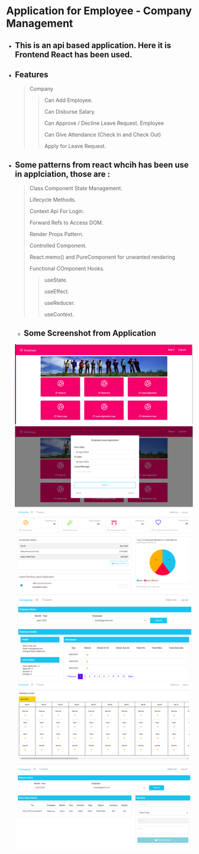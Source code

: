 # Application for Employee - Company Management
* ## This is an api based application. Here it is Frontend React has been used.
* ## Features
    > Company
    >>
    >> Can Add Employee.
    >>
    >> Can Disburse Salary.
    >>
    >> Can Approve / Decline Leave Request.
    > Employee
    >>
    >> Can Give Attendance (Check In and Check Out)
    >>
    >> Apply for Leave Request.
* ## Some patterns from react whcih has been use in applciation, those are : 
    > Class Component State Management.
    >
    > Lifecycle Methods.
    >
    > Context Api For Login.
    >
    > Forward Refs to Access DOM.
    >
    > Render Props Pattern.
    >
    > Controlled Component.
    >
    > React.memo() and PureComponent for unwanted rendering
    >
    > Functional COmponent Hooks.
    >>
    >> useState.
    >>
    >> useEffect.
    >>
    >> useReducer.
    >>
    >> useContext.

    * ## Some Screenshot from Application
    [![Employee Dashbaord](./project-img/emp-dash.png "Employee Dashbaord")](./project-img/emp-dash.png)
    [![Employee Leave Application](./project-img/em-leave-req.png "Employee Leave Application")](./project-img/em-leave-req.png)
    [![Company Dashboard](./project-img/com-dash.png "Company Dashboard")](./project-img/com-dash.png)
    [![Employee Details](./project-img/em-details.png "Employee Details")](./project-img/em-details.png)
    [![Employee Attendance](./project-img/emp-atten.png "Employee Attendance")](./project-img/emp-atten.png)
    [![Employee Disburse Salary](./project-img/em-disburse-salary.png "Employee Disburse Salary")](./project-img/em-disburse-salary.png)
 
